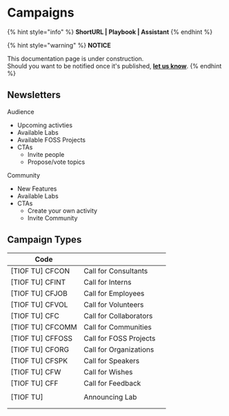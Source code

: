 # Campaigns

{% hint style="info" %}
**ShortURL | Playbook | Assistant**
{% endhint %}



{% hint style="warning" %}
**NOTICE**

This documentation page is under construction.\
Should you want to be notified once it's published, [**let us know**](https://tiof.click/TIOFTarianUpdatesService).
{% endhint %}



## Newsletters

Audience

* Upcoming activties
* Available Labs
* Available FOSS Projects
* CTAs
  * Invite people
  * Propose/vote topics

Community

* New Features
* Available Labs
* CTAs
  * Create your own activity
  * Invite Community











## Campaign Types

| Code              |                        |   |
| ----------------- | ---------------------- | - |
| \[TIOF TU] CFCON  | Call for Consultants   |   |
| \[TIOF TU] CFINT  | Call for Interns       |   |
| \[TIOF TU] CFJOB  | Call for Employees     |   |
| \[TIOF TU] CFVOL  | Call for Volunteers    |   |
| \[TIOF TU] CFC    | Call for Collaborators |   |
| \[TIOF TU] CFCOMM | Call for Communities   |   |
| \[TIOF TU] CFFOSS | Call for FOSS Projects |   |
| \[TIOF TU] CFORG  | Call for Organizations |   |
| \[TIOF TU] CFSPK  | Call for Speakers      |   |
| \[TIOF TU] CFW    | Call for Wishes        |   |
| \[TIOF TU] CFF    | Call for Feedback      |   |
|                   |                        |   |
| \[TIOF TU]        | Announcing Lab         |   |
|                   |                        |   |
|                   |                        |   |

